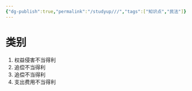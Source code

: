 ```yaml
---
{"dg-publish":true,"permalink":"/studyup///","tags":["知识点","民法"]}
---
```


# 类别
1. 权益侵害不当得利
2. 追偿不当得利
3. 追偿不当得利
4. 支出费用不当得利